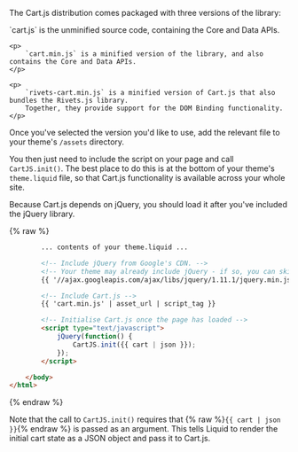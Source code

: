 The Cart.js distribution comes packaged with three versions of the library:

<div class="callout callout-success">
    <p>
        `cart.js` is the unminified source code, containing the Core and Data APIs.
    </p>

    <p>
        `cart.min.js` is a minified version of the library, and also contains the Core and Data APIs.
    </p>

    <p>
        `rivets-cart.min.js` is a minified version of Cart.js that also bundles the Rivets.js library.
        Together, they provide support for the DOM Binding functionality.
    </p>
</div>

Once you've selected the version you'd like to use, add the relevant file to your theme's `/assets` directory.

You then just need to include the script on your page and call `CartJS.init()`.
The best place to do this is at the bottom of your theme's `theme.liquid` file, so that Cart.js functionality is available across your whole site.

Because Cart.js depends on jQuery, you should load it after you've included the jQuery library.

{% raw %}
```html
        ... contents of your theme.liquid ...

        <!-- Include jQuery from Google's CDN. -->
        <!-- Your theme may already include jQuery - if so, you can skip this line. -->
        {{ '//ajax.googleapis.com/ajax/libs/jquery/1.11.1/jquery.min.js' | script_tag }}

        <!-- Include Cart.js -->
        {{ 'cart.min.js' | asset_url | script_tag }}

        <!-- Initialise Cart.js once the page has loaded -->
        <script type="text/javascript">
            jQuery(function() {
                CartJS.init({{ cart | json }});
            });
        </script>

    </body>
</html>
```
{% endraw %}

Note that the call to `CartJS.init()` requires that {% raw %}`{{ cart | json }}`{% endraw %} is passed as an argument.
This tells Liquid to render the initial cart state as a JSON object and pass it to Cart.js.
